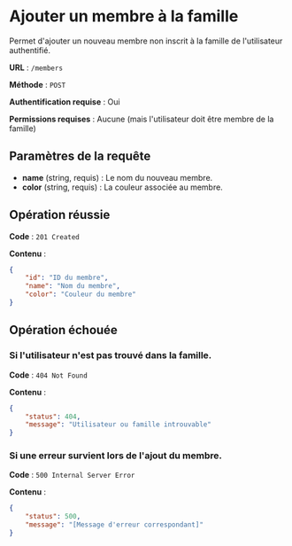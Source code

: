 # Ajouter un membre à la famille

Permet d'ajouter un nouveau membre non inscrit à la famille de l'utilisateur authentifié.

**URL** : `/members`

**Méthode** : `POST`

**Authentification requise** : Oui

**Permissions requises** : Aucune (mais l'utilisateur doit être membre de la famille)

## Paramètres de la requête

-   **name** (string, requis) : Le nom du nouveau membre.
-   **color** (string, requis) : La couleur associée au membre.

## Opération réussie

**Code** : `201 Created`

**Contenu** :

```json
{
    "id": "ID du membre",
    "name": "Nom du membre",
    "color": "Couleur du membre"
}
```

## Opération échouée

### Si l'utilisateur n'est pas trouvé dans la famille.

**Code** : `404 Not Found`

**Contenu** :

```json
{
    "status": 404,
    "message": "Utilisateur ou famille introuvable"
}
```

### Si une erreur survient lors de l'ajout du membre.

**Code** : `500 Internal Server Error`

**Contenu** :

```json
{
    "status": 500,
    "message": "[Message d'erreur correspondant]"
}
```
